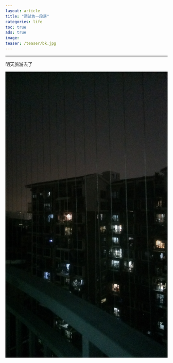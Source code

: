 ```yaml
---
layout: article
title: "调试告一段落"
categories: life
toc: true
ads: true
image:
teaser: /teaser/bk.jpg
---
```


---

明天旅游去了

![df](https://github.com/storage201608/storage/blob/master/myhome2016/_posts/life/2016-08-09-1934life.md/14707422352582009246917.jpg?raw=true)

